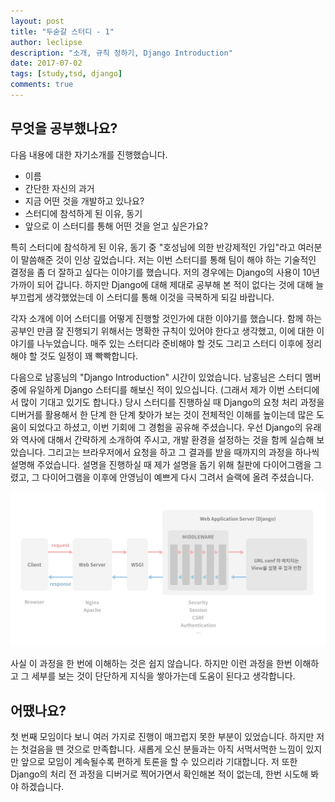 ```yaml
---
layout: post
title: "두숟갈 스터디 - 1"
author: leclipse
description: "소개, 규칙 정하기, Django Introduction"
date: 2017-07-02
tags: [study,tsd, django]
comments: true
---
```

## 무엇을 공부했나요?

다음 내용에 대한 자기소개를 진행했습니다.
* 이름
* 간단한 자신의 과거
* 지금 어떤 것을 개발하고 있나요?
* 스터디에 참석하게 된 이유, 동기
* 앞으로 이 스터디를 통해 어떤 것을 얻고 싶은가요?

특히 스터디에 참석하게 된 이유, 동기 중 "호성님에 의한 반강제적인 가입"라고 여러분이 말씀해준 것이 인상 깊었습니다. 저는 이번 스터디를 통해 팀이 해야 하는 기술적인 결정을  좀 더 잘하고 싶다는 이야기를 했습니다. 저의 경우에는 Django의 사용이 10년 가까이 되어 갑니다. 하지만 Django에 대해 제대로 공부해 본 적이 없다는 것에 대해 늘 부끄럽게 생각했었는데 이 스터디를 통해 이것을 극복하게 되길 바랍니다.

각자 소개에 이어 스터디를 어떻게 진행할 것인가에 대한 이야기를 했습니다. 함께 하는 공부인 만큼 잘 진행되기 위해서는 명확한 규칙이 있어야 한다고 생각했고, 이에 대한 이야기를 나누었습니다. 매주 있는 스터디라 준비해야 할 것도 그리고 스터디 이후에 정리해야 할 것도 일정이 꽤 빡빡합니다.

다음으로 남홍님의 "Django Introduction" 시간이 있었습니다. 남홍님은 스터디 멤버 중에 유일하게 Django 스터디를 해보신 적이 있으십니다. (그래서 제가 이번 스터디에서 많이 기대고 있기도 합니다.) 당시 스터디를 진행하실 때 Django의 요청 처리 과정을 디버거를 활용해서 한 단계 한 단계 찾아가 보는 것이 전체적인 이해를 높이는데 많은 도움이 되었다고 하셨고, 이번 기회에 그 경험을 공유해 주셨습니다.
우선 Django의 유래와 역사에 대해서 간략하게 소개하여 주시고, 개발 환경을 설정하는 것을 함께 실습해 보았습니다. 그리고는 브라우저에서 요청을 하고 그 결과를 받을 때까지의 과정을 하나씩 설명해 주었습니다. 설명을 진행하실 때 제가 설명을 돕기 위해 칠판에 다이어그램을 그렸고, 그 다이어그램을 이후에 안영님이 예쁘게 다시 그려서 슬랙에 올려 주셨습니다.

![Django web 요청 처리](/images/tsd-1-1.jpg)

사실 이 과정을 한 번에 이해하는 것은 쉽지 않습니다. 하지만 이런 과정을 한번 이해하고 그 세부를 보는 것이 단단하게 지식을 쌓아가는데 도움이 된다고 생각합니다.

## 어땠나요?

첫 번째 모임이다 보니 여러 가지로 진행이 매끄럽지 못한 부분이 있었습니다. 하지만 저는 첫걸음을 뗀 것으로 만족합니다. 새롭게 오신 분들과는 아직 서먹서먹한 느낌이 있지만 앞으로 모임이 계속될수록 편하게 토론을 할 수 있으리라 기대합니다.
저 또한 Django의 처리 전 과정을 디버거로 찍어가면서 확인해본 적이 없는데, 한번 시도해 봐야 하겠습니다.
